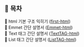 ## 🤖 목차
📃 html 기본 구조 익히기 ([first-html](https://github.com/hyedi3x/html-css/blob/main/html/01.Basic-html/README.md)) <br>
📃 Emmet 간단 설명서 ([Emmet-html](https://github.com/hyedi3x/html-css/blob/main/html/02.Emmet/README.md)) <br>
📃 Text 태그 간단 설명서 ([TextTAG-html](https://github.com/hyedi3x/html-css/blob/main/html/03.Text-tag/README.md)) <br>
📃 List 태그 간단 설명서 ([ListTAG-html](https://github.com/hyedi3x/html-css/blob/main/html/04.List-tag/README.md)) <br>